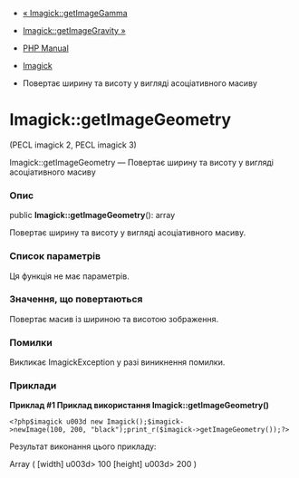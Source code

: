 - [« Imagick::getImageGamma](imagick.getimagegamma.md)
- [Imagick::getImageGravity »](imagick.getimagegravity.md)

- [PHP Manual](index.md)
- [Imagick](class.imagick.md)
- Повертає ширину та висоту у вигляді асоціативного масиву

# Imagick::getImageGeometry

(PECL imagick 2, PECL imagick 3)

Imagick::getImageGeometry — Повертає ширину та висоту у вигляді
асоціативного масиву

### Опис

public **Imagick::getImageGeometry**(): array

Повертає ширину та висоту у вигляді асоціативного масиву.

### Список параметрів

Ця функція не має параметрів.

### Значення, що повертаються

Повертає масив із шириною та висотою зображення.

### Помилки

Викликає ImagickException у разі виникнення помилки.

### Приклади

**Приклад #1 Приклад використання **Imagick::getImageGeometry()****

` <?php$imagick u003d new Imagick();$imagick->newImage(100, 200, "black");print_r($imagick->getImageGeometry());?> `

Результат виконання цього прикладу:

Array
(
[width] u003d> 100
[height] u003d> 200
)
